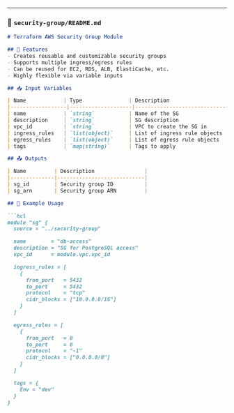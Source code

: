 
---

### 📘 `security-group/README.md`

```markdown
# Terraform AWS Security Group Module

## 🚀 Features
- Creates reusable and customizable security groups
- Supports multiple ingress/egress rules
- Can be reused for EC2, RDS, ALB, ElastiCache, etc.
- Highly flexible via variable inputs

## 📥 Input Variables

| Name            | Type               | Description                        |
|------------------|--------------------|------------------------------------|
| name            | `string`           | Name of the SG                     |
| description     | `string`           | SG description                     |
| vpc_id          | `string`           | VPC to create the SG in            |
| ingress_rules   | `list(object)`     | List of ingress rule objects       |
| egress_rules    | `list(object)`     | List of egress rule objects        |
| tags            | `map(string)`      | Tags to apply                      |

## 📤 Outputs

| Name         | Description                |
|--------------|----------------------------|
| sg_id        | Security group ID          |
| sg_arn       | Security group ARN         |

## 🧩 Example Usage

```hcl
module "sg" {
  source = "../security-group"

  name        = "db-access"
  description = "SG for PostgreSQL access"
  vpc_id      = module.vpc.vpc_id

  ingress_rules = [
    {
      from_port   = 5432
      to_port     = 5432
      protocol    = "tcp"
      cidr_blocks = ["10.0.0.0/16"]
    }
  ]

  egress_rules = [
    {
      from_port   = 0
      to_port     = 0
      protocol    = "-1"
      cidr_blocks = ["0.0.0.0/0"]
    }
  ]

  tags = {
    Env = "dev"
  }
}
